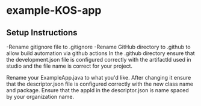 # example-KOS-app


## Setup Instructions

-Rename gitignore file to .gitignore
-Rename GitHub directory to .github to allow build automation via github actions
In the .github directory ensure that the development.json file is configured correctly
with the artifactId used in studio and the file name is correct for your project.

Rename your ExampleApp.java to what you'd like. After changing it ensure that the descriptor.json
file is configured correctly with the new class name and package.
Ensure that the appId in the descriptor.json is name spaced by your organization name.







